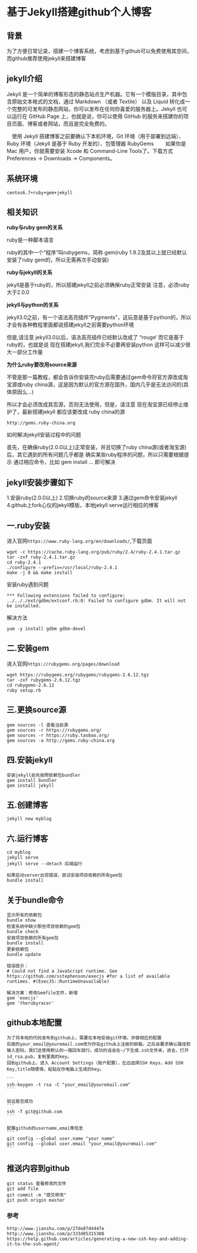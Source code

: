 # 基于Jekyll搭建github个人博客

## 背景
为了方便日常记录，搭建一个博客系统，考虑到基于github可以免费使用其空间，而github推荐使用jekyll来搭建博客

## jekyll介绍

Jekyll 是一个简单的博客形态的静态站点生产机器。它有一个模版目录，其中包含原始文本格式的文档，通过 Markdown （或者 Textile） 以及 Liquid 转化成一个完整的可发布的静态网站，你可以发布在任何你喜爱的服务器上。Jekyll 也可以运行在 GitHub Page 上，也就是说，你可以使用 GitHub 的服务来搭建你的项目页面、博客或者网站，而且是完全免费的。

　使用 Jekyll 搭建博客之前要确认下本机环境，Git 环境（用于部署到远端）、Ruby 环境（Jekyll 是基于 Ruby 开发的）、包管理器 RubyGems 
　　如果你是 Mac 用户，你就需要安装 Xcode 和 Command-Line Tools了。下载方式 Preferences → Downloads → Components。

## 系统环境
```
centos6.7+ruby+gem+jekyll
```

## 相关知识

**ruby与ruby gem的关系**

ruby是一种脚本语言

ruby的其中一个“程序”叫rubygems，简称 gem(ruby 1.9.2及其以上就已经默认安装了ruby gem的，所以无需再次手动安装)

**ruby与jekyll的关系**

jekyll是基于ruby的，所以搭建jekyll之前必须确保ruby正常安装 注意，必须ruby大于2.0.0

**jekyll与python的关系**

jekyll3.0之前，有一个语法高亮插件"Pygments"，这玩意是基于python的，所以才会有各种教程里面都说搭建jekyll之前需要python环境

但是,请注意 jekyll3.0以后，语法高亮插件已经默认改成了 “rouge‘ 而它是基于ruby的，也就是说 现在搭建jekyll,我们完全不必要再安装python 这样可以减少很大一部分工作量

**为什么ruby要改用source来源**

不管是那一篇教程，都会告诉你安装完ruby后需要通过gem命令将官方源改成淘宝源或ruby china源，这是因为默认的官方源在国外，国内几乎是无法访问的(具体原因么...)

所以才会必须改成其否源，否则无法使用，但是，请注意 现在淘宝源已经停止维护了，最新搭建jekyll 都应该要改成 ruby china的源
```
http://gems.ruby-china.org
```

如何解决jekyll安装过程中的问题

首先，在确保ruby(2.0.0以上)正常安装，并且切换了ruby china源(或者淘宝源)后，其它遇到的所有问题几乎都是 确实某些ruby程序的问题，所以只需要根据提示 通过相应命令，比如 gem install ... 即可解决

## jekyll安装步骤如下

1.安装ruby(2.0.0以上)
2.切换ruby的source来源
3.通过gem命令安装jekyll
4.github上fork心仪的jekyll模板，本地jekyll serve运行相应的博客

## 一.ruby安装
进入官网`https://www.ruby-lang.org/en/downloads/`,下载页面
```
wget -c https://cache.ruby-lang.org/pub/ruby/2.4/ruby-2.4.1.tar.gz
tar -zxf ruby-2.4.1.tar.gz
cd ruby-2.4.1
./configure --prefix=/usr/local/ruby-2.4.1
make -j 8 && make install
```

安装ruby遇到问题
```
*** Following extensions failed to configure:
../.././ext/gdbm/extconf.rb:0: Failed to configure gdbm. It will not be installed.
```

解决方法
```
yum -y install gdbm gdbm-devel
```

## 二.安装gem
进入官网`https://rubygems.org/pages/download`
```
wget https://rubygems.org/rubygems/rubygems-2.6.12.tgz
tar -zxf rubygems-2.6.12.tgz
cd rubygems-2.6.12
ruby setup.rb
```

## 三.更换source源
```
gem sources -l 查看当前源
gem sources -r https://rubygems.org/ 
gem sources -r https://ruby.taobao.org/
gem sources -a http://gems.ruby-china.org
```

## 四.安装jekyll
```
安装jekyll前先按照依赖包bundler
gem install bundler
gem install jekyll
```

## 五.创建博客
```
jekyll new myblog
```

## 六.运行博客
```
cd myblog
jekyll serve
jekyll serve --detach 后端运行

如果启动server出现错误，尝试安装项目依赖的所有gem包
bundle install
```


## 关于bundle命令
```
显示所有的依赖包 
bundle show
检查系统中缺少那些项目依赖的gem包 
bundle check
安装项目依赖的所有gem包 
bundle install
更新依赖包
bundle update
```

```
错误提示：
# Could not find a JavaScript runtime. See https://github.com/sstephenson/execjs #for a list of available runtimes. #(ExecJS::RuntimeUnavailable)   

解决方案：修改Gemfile文件，新增 
gem 'execjs'
gem 'therubyracer'
```


## github本地配置

    为了将本地的代码发布到github上，需要在本地安装git环境，并做相应的配置
    后面的your_email@youremail.com改为你在github上注册的邮箱，之后会要求确认路径和输入密码，我们这使用默认的一路回车就行。成功的话会在~/下生成.ssh文件夹，进去，打开id_rsa.pub，复制里面的key。
    回到github上，进入 Account Settings（账户配置），左边选择SSH Keys，Add SSH Key,title随便填，粘贴在你电脑上生成的key。

    ```
    ssh-keygen -t rsa -C "your_email@youremail.com"
    ```

    验证是否成功
    ```
    ssh -T git@github.com
    ```

    配置github的username,emai等信息
    ```
    git config --global user.name "your name"
    git config --global user.email "your_email@youremail.com"
    ```

## 推送内容到github
```
git status 查看修改的文件
git add file
git commit -m "提交修改"
git push origin master
```


### 参考

```
http://www.jianshu.com/p/27de87d4447e
http://www.jianshu.com/p/333d05315308
https://help.github.com/articles/generating-a-new-ssh-key-and-adding-it-to-the-ssh-agent/
```